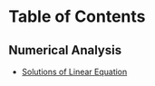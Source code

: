 # Table of Contents

## Numerical Analysis
- [Solutions of Linear Equation](./Solutions-of-Linear-Equation.md)
